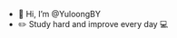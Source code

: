 - 👋 Hi, I’m @YuloongBY
- :pencil2: Study hard and improve every day 💻

<!---
YuloongBY/YuloongBY is a ✨ special ✨ repository because its `README.md` (this file) appears on your GitHub profile.
You can click the Preview link to take a look at your changes.
--->
